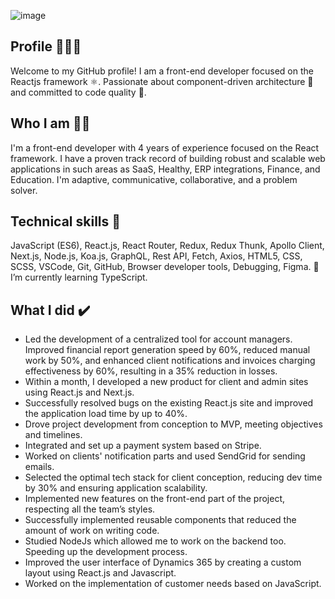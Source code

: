![image](https://github.com/ZhiroMusikyan/ZhiroMusikyan/assets/40068920/9ad6e55a-a4bc-4a89-8bd0-1d45e947a1c5)

## Profile 👨🏻‍💻
Welcome to my GitHub profile! I am a front-end developer focused on the Reactjs framework ⚛. Passionate about component-driven architecture 🧩 and committed to code quality 💯.
<!--
**ZhiroMusikyan/ZhiroMusikyan** is a ✨ _special_ ✨ repository because its `README.md` (this file) appears on your GitHub profile.
KKKKKk
Here are some ideas to get you started:
LLLLL
- 🔭 I’m currently working on ...
- 🌱 I’m currently learning ...
- 👯 I’m looking to collaborate on ...
- 🤔 I’m looking for help with ...
- 💬 Ask me about ...
- 📫 How to reach me: ...
- 😄 Pronouns: ...
- ⚡ Fun fact: ...
-->
## Who I am 🤔💭
I'm a front-end developer with 4 years of experience focused on the React framework.
I have a proven track record of building robust and scalable web applications in such areas as SaaS, Healthy, ERP integrations, Finance, and Education.
I'm adaptive, communicative, collaborative, and a problem solver.
## Technical skills 🦾
JavaScript (ES6), React.js, React Router, Redux, Redux Thunk, Apollo Client, Next.js, Node.js, Koa.js, GraphQL, Rest API, Fetch, Axios, HTML5, CSS, SCSS, VSCode, Git, GitHub, Browser developer tools, Debugging, Figma.
🌱 I’m currently learning TypeScript.
## What I did ✔️
- Led the development of a centralized tool for account managers. Improved financial report generation speed by 60%, reduced manual work by 50%, and enhanced client notifications and invoices charging effectiveness by 60%, resulting in a 35% reduction in losses.
- Within a month, I developed a new product for client and admin sites using React.js and Next.js.
- Successfully resolved bugs on the existing React.js site and improved the application load time by up to 40%.
- Drove project development from conception to MVP, meeting objectives and timelines.
- Integrated and set up a payment system based on Stripe.
- Worked on clients' notification parts and used SendGrid for sending emails.
- Selected the optimal tech stack for client conception, reducing dev time by 30% and ensuring application scalability.
- Implemented new features on the front-end part of the project, respecting all the team’s styles. 
- Successfully implemented reusable components that reduced the amount of work on writing code.
- Studied NodeJs which allowed me to work on the backend too. Speeding up the development process.
- Improved the user interface of Dynamics 365 by creating a custom layout using React.js and Javascript.
- Worked on the implementation of customer needs based on JavaScript.




